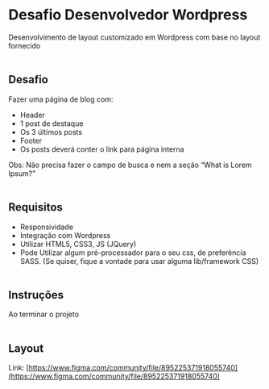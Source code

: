 # Desafio Desenvolvedor Wordpress

Desenvolvimento de layout customizado em Wordpress com base no layout fornecido
<br /><br />

## Desafio
Fazer uma página de blog com:

- Header
- 1 post de destaque
- Os 3 últimos posts
- Footer
- Os posts deverá conter o link para página interna

Obs: Não precisa fazer o campo de busca e nem a seção “What is Lorem Ipsum?”
<br /><br />

## Requisitos
- Responsividade
- Integração com Wordpress
- Utilizar HTML5, CSS3, JS (JQuery)
- Pode Utilizar algum pré-processador para o seu css, de preferência SASS. (Se quiser, fique a vontade para usar alguma lib/framework CSS)
<br /><br />

## Instruções
Ao terminar o projeto
<br /><br />

## Layout
Link: [https://www.figma.com/community/file/895225371918055740](https://www.figma.com/community/file/895225371918055740)

